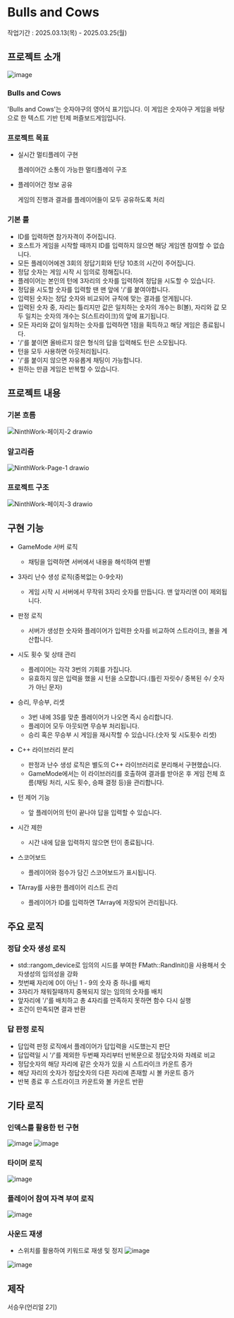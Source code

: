 # Bulls and Cows

작업기간 : 2025.03.13(목) - 2025.03.25(월)


## 프로젝트 소개

![image](https://github.com/user-attachments/assets/8a045509-ec0f-4418-b233-91ce32087b76)

### Bulls and Cows

'Bulls and Cows'는 숫자야구의 영어식 표기입니다.
이 게임은 숫자야구 게임을 바탕으로 한 텍스트 기반 턴제 퍼즐보드게임입니다.


### 프로젝트 목표
- 실시간 멀티플레이 구현

  플레이어간 소통이 가능한 멀티플레이 구조

- 플레이어간 정보 공유

  게임의 진행과 결과를 플레이어들이 모두 공유하도록 처리


### 기본 룰

- ID를 입력하면 참가자격이 주어집니다.
- 호스트가 게임을 시작할 때까지 ID를 입력하지 않으면 해당 게임엔 참여할 수 없습니다.
- 모든 플레이어에겐 3회의 정답기회와 턴당 10초의 시간이 주어집니다.
- 정답 숫자는 게임 시작 시 임의로 정해집니다.
- 플레이어는 본인의 턴에 3자리의 숫자를 입력하여 정답을 시도할 수 있습니다.
- 정답을 시도할 숫자를 입력할 땐 맨 앞에 '/'를 붙여야합니다.
- 입력된 숫자는 정답 숫자와 비교되어 규칙에 맞는 결과를 얻게됩니다.
- 입력된 숫자 중, 자리는 틀리지만 값은 일치하는 숫자의 개수는 B(볼), 자리와 값 모두 일치는 숫자의 개수는 S(스트라이크)의 앞에 표기됩니다.
- 모든 자리와 값이 일치하는 숫자를 입력하면 1점을 획득하고 해당 게임은 종료됩니다.
- '/'를 붙이면 올바르지 않은 형식의 답을 입력해도 턴은 소모됩니다.
- 턴을 모두 사용하면 아웃처리됩니다.
- '/'를 붙이지 않으면 자유롭게 채팅이 가능합니다.
- 원하는 만큼 게임은 반복할 수 있습니다.

## 프로젝트 내용

### 기본 흐름

![NinthWork-페이지-2 drawio](https://github.com/user-attachments/assets/0bfda761-4c4d-4c6a-b059-4d6d8cd6c791)

### 알고리즘

![NinthWork-Page-1 drawio](https://github.com/user-attachments/assets/523340d9-8a47-475e-869d-546fe9ae5b60)

### 프로젝트 구조

![NinthWork-페이지-3 drawio](https://github.com/user-attachments/assets/955b74bc-e3fd-4da7-8bbf-253f1119b119)


## 구현 기능

- GameMode 서버 로직
  - 채팅을 입력하면 서버에서 내용을 해석하여 판별
- 3자리 난수 생성 로직(중복없는 0-9숫자)
  - 게임 시작 시 서버에서 무작위 3자리 숫자를 만듭니다. 맨 앞자리엔 0이 제외됩니다.
- 판정 로직
  - 서버가 생성한 숫자와 플레이어가 입력한 숫자를 비교하여 스트라이크, 볼을 계산합니다.
- 시도 횟수 및 상태 관리
  - 플레이어는 각각 3번의 기회를 가집니다.
  - 유효하지 않은 입력을 했을 시 턴을 소모합니다.(틀린 자릿수/ 중복된 수/ 숫자가 아닌 문자)
- 승리, 무승부, 리셋
  - 3번 내에 3S를 맞춘 플레이어가 나오면 즉시 승리합니다.
  - 플레이어 모두 아웃되면 무승부 처리됩니다.
  - 승리 혹은 무승부 시 게임을 재시작할 수 있습니다.(숫자 및 시도횟수 리셋)
- C++ 라이브러리 분리
  - 판정과 난수 생성 로직은 별도의 C++ 라이브러리로 분리해서 구현했습니다.
  - GameMode에서는 이 라이브러리를 호출하여 결과를 받아온 후 게임 전체 흐름(채팅 처리, 시도 횟수, 승패 결정 등)을 관리합니다.

- 턴 제어 기능
  - 앞 플레이어의 턴이 끝나야 답을 입력할 수 있습니다.
- 시간 제한
  - 시간 내에 답을 입력하지 않으면 턴이 종료됩니다.
- 스코어보드
  - 플레이어와 점수가 담긴 스코어보드가 표시됩니다.
- TArray를 사용한 플레이어 리스트 관리
  - 플레이어가 ID를 입력하면 TArray에 저장되어 관리됩니다.

## 주요 로직

### 정답 숫자 생성 로직

- std::rangom_device로 임의의 시드를 부여한 FMath::RandInit()을 사용해서 숫자생성의 임의성을 강화
- 첫번째 자리에 0이 아닌 1 - 9의 숫자 중 하나를 배치
- 3자리가 채워질때까지 중복되지 않는 임의의 숫자를 배치
- 앞자리에 '/'를 배치하고 총 4자리를 만족하지 못하면 함수 다시 실행
- 조건이 만족되면 결과 반환

### 답 판정 로직

- 답입력 판정 로직에서 플레이어가 답입력을 시도했는지 판단
- 답입력일 시 '/'를 제외한 두번째 자리부터 반복문으로 정답숫자와 차례로 비교
- 정답숫자의 해당 자리에 같은 숫자가 있을 시 스트라이크 카운트 증가
- 해당 자리의 숫자가 정답숫자의 다른 자리에 존재할 시 볼 카운트 증가
- 반복 종료 후 스트라이크 카운트와 볼 카운트 반환


## 기타 로직

### 인덱스를 활용한 턴 구현
![image](https://github.com/user-attachments/assets/08b95aec-6863-4307-a8fa-8cc1ed145953)
![image](https://github.com/user-attachments/assets/acd9c9b6-7f56-4aea-beab-5cc59549934e)

### 타이머 로직
![image](https://github.com/user-attachments/assets/03ed078b-9081-4798-acde-a4fac941e638)

### 플레이어 참여 자격 부여 로직
![image](https://github.com/user-attachments/assets/850e7b59-755f-4ea5-8fbb-12327af7cde5)


### 사운드 재생

- 스위치를 활용하여 키워드로 재생 및 정지
![image](https://github.com/user-attachments/assets/f884737e-3cc0-4bcc-9407-dbca7bf7a63b)

![image](https://github.com/user-attachments/assets/3da723cd-95b7-4eb7-8344-e7ed6d7c225f)


## 제작

서승우(언리얼 2기)
